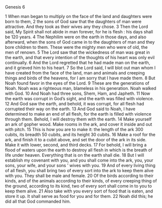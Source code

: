 Genesis 6

1	When man began to multiply on the face of the land and daughters were born to them,
2	the sons of God saw that the daughters of man were attractive. And they took as their wives any they chose.
3	Then the Lord said, My Spirit shall not abide in man forever, for he is flesh : his days shall be 120 years.
4	The Nephilim were on the earth in those days, and also afterward, when the sons of God came in to the daughters of man and they bore children to them. These were the mighty men who were of old, the men of renown.
5	The Lord saw that the wickedness of man was great in the earth, and that every intention of the thoughts of his heart was only evil continually.
6	And the Lord regretted that he had made man on the earth, and it grieved him to his heart.
7	So the Lord said, I will blot out man whom I have created from the face of the land, man and animals and creeping things and birds of the heavens, for I am sorry that I have made them.
8	But Noah found favor in the eyes of the Lord.
9	These are the generations of Noah. Noah was a righteous man, blameless in his generation. Noah walked with God.
10	And Noah had three sons, Shem, Ham, and Japheth.
11	Now the earth was corrupt in God’s sight, and the earth was filled with violence.
12	And God saw the earth, and behold, it was corrupt, for all flesh had corrupted their way on the earth.
13	And God said to Noah, I have determined to make an end of all flesh, for the earth is filled with violence through them. Behold, I will destroy them with the earth.
14	Make yourself an ark of gopher wood. Make rooms in the ark, and cover it inside and out with pitch.
15	This is how you are to make it: the length of the ark 300 cubits, its breadth 50 cubits, and its height 30 cubits.
16	Make a roof for the ark, and finish it to a cubit above, and set the door of the ark in its side. Make it with lower, second, and third decks.
17	For behold, I will bring a flood of waters upon the earth to destroy all flesh in which is the breath of life under heaven. Everything that is on the earth shall die.
18	But I will establish my covenant with you, and you shall come into the ark, you, your sons, your wife, and your sons ’ wives with you.
19	And of every living thing of all flesh, you shall bring two of every sort into the ark to keep them alive with you. They shall be male and female.
20	Of the birds according to their kinds, and of the animals according to their kinds, of every creeping thing of the ground, according to its kind, two of every sort shall come in to you to keep them alive.
21	Also take with you every sort of food that is eaten, and store it up. It shall serve as food for you and for them.
22	Noah did this; he did all that God commanded him.

